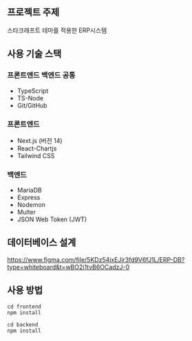 ## 프로젝트 주제
스타크래프트 테마를 적용한 ERP시스템
   
## 사용 기술 스택
### 프론트엔드 백엔드 공통
- TypeScript
- TS-Node
- Git/GitHub
   
### **프론트엔드**
- Next.js (버전 14)
- React-Chartjs
- Tailwind CSS
   
### **백엔드**
- MariaDB
- Express
- Nodemon
- Multer
- JSON Web Token (JWT)
   
## 데이터베이스 설계
https://www.figma.com/file/5KDz54ixEJir3fd9V6fJ1L/ERP-DB?type=whiteboard&t=wBO2i1tvB6OCadzJ-0
   
## 사용 방법
```
cd frontend
npm install
```
```
cd backend
npm install
```
